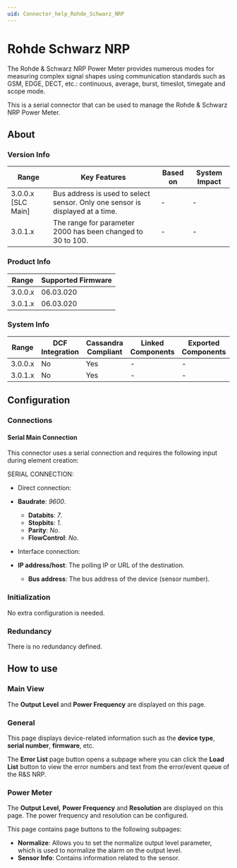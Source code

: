 ```yaml
---
uid: Connector_help_Rohde_Schwarz_NRP
---
```


# Rohde Schwarz NRP

The Rohde & Schwarz NRP Power Meter provides numerous modes for measuring complex signal shapes using communication standards such as GSM, EDGE, DECT, etc.: continuous, average, burst, timeslot, timegate and scope mode.

This is a serial connector that can be used to manage the Rohde & Schwarz NRP Power Meter.

## About

### Version Info

| **Range**            | **Key Features**                                                              | **Based on** | **System Impact** |
|----------------------|-------------------------------------------------------------------------------|--------------|-------------------|
| 3.0.0.x \[SLC Main\] | Bus address is used to select sensor. Only one sensor is displayed at a time. | \-           | \-                |
| 3.0.1.x              | The range for parameter 2000 has been changed to 30 to 100.                   | \-           | \-                |

### Product Info

| **Range** | **Supported Firmware** |
|-----------|------------------------|
| 3.0.0.x   | 06.03.020              |
| 3.0.1.x   | 06.03.020              |

### System Info

| **Range** | **DCF Integration** | **Cassandra Compliant** | **Linked Components** | **Exported Components** |
|-----------|---------------------|-------------------------|-----------------------|-------------------------|
| 3.0.0.x   | No                  | Yes                     | \-                    | \-                      |
| 3.0.1.x   | No                  | Yes                     | \-                    | \-                      |

## Configuration

### Connections

#### Serial Main Connection

This connector uses a serial connection and requires the following input during element creation:

SERIAL CONNECTION:

- Direct connection:

- **Baudrate**: *9600*.
  - **Databits**: *7*.
  - **Stopbits**: *1*.
  - **Parity**: *No*.
  - **FlowControl**: *No*.

- Interface connection:

- **IP address/host**: The polling IP or URL of the destination.
  - **Bus address**: The bus address of the device (sensor number).

### Initialization

No extra configuration is needed.

### Redundancy

There is no redundancy defined.

## How to use

### Main View

The **Output Level** and **Power Frequency** are displayed on this page.

### General

This page displays device-related information such as the **device type**, **serial number**, **firmware**, etc.

The **Error List** page button opens a subpage where you can click the **Load List** button to view the error numbers and text from the error/event queue of the R&S NRP.

### Power Meter

The **Output Level,** **Power Frequency** and **Resolution** are displayed on this page. The power frequency and resolution can be configured.

This page contains page buttons to the following subpages:

- **Normalize**: Allows you to set the normalize output level parameter, which is used to normalize the alarm on the output level.
- **Sensor Info**: Contains information related to the sensor.

